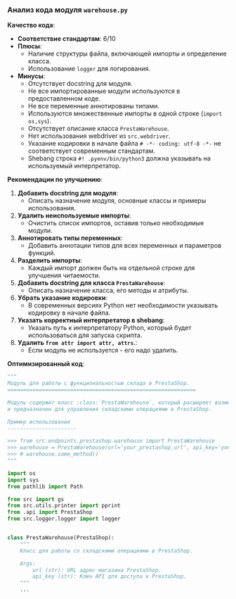### **Анализ кода модуля `warehouse.py`**

**Качество кода**:
- **Соответствие стандартам**: 6/10
- **Плюсы**:
    - Наличие структуры файла, включающей импорты и определение класса.
    - Использование `logger` для логирования.
- **Минусы**:
    - Отсутствует docstring для модуля.
    - Не все импортированные модули используются в предоставленном коде.
    - Не все переменные аннотированы типами.
    - Используются множественные импорты в одной строке (`import os,sys`).
    - Отсутствует описание класса `PrestaWarehouse`.
    - Нет использования webdriver из `src.webdriver`.
    - Указание кодировки в начале файла `# -*- coding: utf-8 -*-` не соответствует современным стандартам.
    - Shebang строка `#! .pyenv/bin/python3` должна указывать на используемый интерпретатор.

**Рекомендации по улучшению**:

1.  **Добавить docstring для модуля**:
    - Описать назначение модуля, основные классы и примеры использования.
2.  **Удалить неиспользуемые импорты**:
    - Очистить список импортов, оставив только необходимые модули.
3.  **Аннотировать типы переменных**:
    - Добавить аннотации типов для всех переменных и параметров функций.
4.  **Разделить импорты**:
    - Каждый импорт должен быть на отдельной строке для улучшения читаемости.
5.  **Добавить docstring для класса `PrestaWarehouse`**:
    - Описать назначение класса, его методы и атрибуты.
6.  **Убрать указание кодировки**:
    - В современных версиях Python нет необходимости указывать кодировку в начале файла.
7.  **Указать корректный интерпретатор в shebang**:
    - Указать путь к интерпретатору Python, который будет использоваться для запуска скрипта.
8.  **Удалить `from attr import attr, attrs`.**:
    - Если модуль не используется - его надо удалить.

**Оптимизированный код**:

```python
"""
Модуль для работы с функциональностью склада в PrestaShop.
============================================================

Модуль содержит класс :class:`PrestaWarehouse`, который расширяет возможности :class:`PrestaShop`
и предназначен для управления складскими операциями в PrestaShop.

Пример использования
----------------------

>>> from src.endpoints.prestashop.warehouse import PrestaWarehouse
>>> warehouse = PrestaWarehouse(url='your_prestashop_url', api_key='your_api_key')
>>> # warehouse.some_method()
"""

import os
import sys
from pathlib import Path

from src import gs
from src.utils.printer import pprint
from .api import PrestaShop
from src.logger.logger import logger


class PrestaWarehouse(PrestaShop):
    """
    Класс для работы со складскими операциями в PrestaShop.

    Args:
        url (str): URL адрес магазина PrestaShop.
        api_key (str): Ключ API для доступа к PrestaShop.
    """
    ...